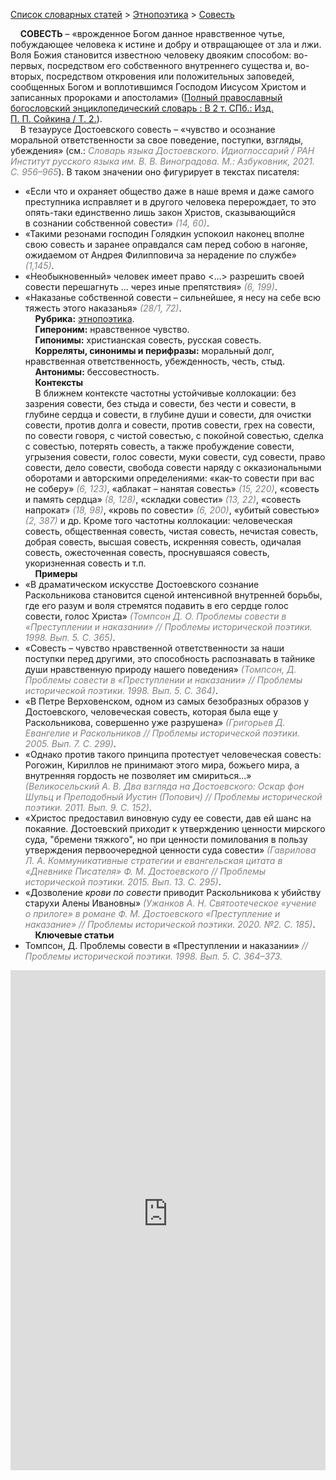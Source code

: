 <style>
st { color: Gray;
  font-style: italic;}
</style>

[Список словарных статей](https://thesaurus-dostoevsky.github.io/Thesaurus/) > [Этнопоэтика](ethnopoe.md) > [Cовесть](совесть.md) 

&nbsp;&nbsp;&nbsp;&nbsp;**СОВЕСТЬ** – «врожденное Богом данное нравственное чутье, побуждающее человека к истине и добру и отвращающее от зла и лжи. Воля Божия становится известною человеку двояким способом: во-первых, посредством его собственного внутреннего существа и, во-вторых, посредством откровения или положительных заповедей, сообщенных Богом и воплотившимся Господом Иисусом Христом и записанных пророками и апостолами» ([Полный православный богословский энциклопедический словарь : В 2 т. СПб.: Изд. П. П. Сойкина / Т. 2.](https://azbyka.ru/)).  
&nbsp;&nbsp;&nbsp;&nbsp;В тезаурусе Достоевского совесть – «чувство и осознание моральной ответственности за свое поведение, поступки, взгляды, убеждения» (см.:<st> Словарь языка Достоевского. Идиоглоссарий / РАН Институт русского языка им. В. В. Виноградова. М.: Азбуковник, 2021. С. 956–965</st>). В таком значении оно фигурирует в текстах писателя:
* «Если что и охраняет общество даже в наше время и даже самого преступника исправляет и в другого человека перерождает, то это опять-таки единственно лишь закон Христов, сказывающийся в сознании собственной совести» <st>(14, 60)</st>.
* «Такими резонами господин Голядкин успокоил наконец вполне свою совесть и заранее оправдался сам перед собою в нагоняе, ожидаемом от Андрея Филипповича за нерадение по службе» <st>(1,145)</st>.
* «Необыкновенный» человек имеет право <…> разрешить своей совести перешагнуть … через иные препятствия» <st>(6, 199)</st>.
* «Наказанье собственной совести – сильнейшее, я несу на себе всю тяжесть этого наказанья» <st>(28/1, 72)</st>.  
&nbsp;&nbsp;&nbsp;&nbsp;**Рубрика:** [этнопоэтика](ethnopoe.md).  
&nbsp;&nbsp;&nbsp;&nbsp;**Гипероним:** нравственное чувство.  
&nbsp;&nbsp;&nbsp;&nbsp;**Гипонимы:** христианская совесть, русская совесть.  
&nbsp;&nbsp;&nbsp;&nbsp;**Корреляты, синонимы и перифразы:** моральный долг, нравственная ответственность,  убежденность, честь, стыд.  
&nbsp;&nbsp;&nbsp;&nbsp;**Антонимы:** бессовестность.  
&nbsp;&nbsp;&nbsp;&nbsp;**Контексты**  
&nbsp;&nbsp;&nbsp;&nbsp;В ближнем контексте частотны устойчивые коллокации: без зазрения совести, без стыда и совести, без чести и совести, в глубине сердца и совести, в глубине души и совести, для очистки совести, против долга и совести,  против совести,  грех на  совести, по совести говоря,  с чистой совестью, с покойной совестью, сделка с совестью, потерять совесть, а также пробуждение совести, угрызения совести, голос совести, муки совести, суд совести, право совести, дело совести, свобода совести наряду с окказиональными оборотами и авторскими определениями:   «как-то совести при вас не соберу» <st>(6, 123)</st>, «аблакат – нанятая совесть» <st>(15, 220)</st>, «совесть и память сердца» <st>(8, 128)</st>, «складки совести» <st>(13, 22)</st>, «совесть напрокат» <st>(18, 98)</st>, «кровь по совести» <st>(6, 200)</st>, «убитый совестью» <st>(2, 387)</st> и др. Кроме того частотны коллокации: человеческая совесть,  общественная совесть, чистая совесть, нечистая совесть, добрая совесть, высшая совесть, искренняя совесть, одичалая совесть, ожесточенная совесть, проснувшаяся совесть, укоризненная совесть и т.п.  
&nbsp;&nbsp;&nbsp;&nbsp;**Примеры**  
* «В драматическом искусстве Достоевского сознание Раскольникова становится сценой интенсивной внутренней борьбы, где его разум и воля стремятся подавить в его сердце голос совести, голос Христа» <st>(Томпсон Д. О. Проблемы совести в «Преступлении и наказании» // Проблемы исторической поэтики. 1998. Вып. 5. С. 365)</st>.
* «Совесть – чувство нравственной ответственности за наши поступки перед другими, это способность распознавать в тайнике души нравственную природу нашего поведения» <st>(Томпсон, Д. Проблемы совести в «Преступлении и наказании» // Проблемы исторической поэтики. 1998. Вып. 5. С. 364)</st>.
* «В Петре Верховенском, одном из самых безобразных образов у Достоевского, человеческая совесть, которая была еще у Раскольникова, совершенно уже разрушена» <st>(Григорьев Д. Евангелие и Раскольников // Проблемы исторической поэтики. 2005. Вып. 7. С. 299)</st>.
* «Однако против такого принципа протестует человеческая совесть: Рогожин, Кириллов не принимают этого мира, божьего мира, а внутренняя гордость не позволяет им смириться…» <st>(Великосельский А. В. Два взгляда на Достоевского: Оскар фон Шульц и Преподобный Иустин (Попович) // Проблемы исторической поэтики. 2011. Вып. 9. С. 152)</st>.
* «Христос предоставил виновную суду ее совести, дав ей шанс на покаяние. Достоевский приходит к  утверждению ценности мирского суда, "бремени тяжкого", но при ценности помилования в  пользу утверждения первоочередной ценности суда совести» <st>(Гаврилова Л. А. Коммуникативные стратегии и евангельская цитата в «Дневнике Писателя» Ф. М. Достоевского // Проблемы исторической поэтики. 2015. Вып. 13. С. 295)</st>.
* «Дозволение *крови по совести* приводит Раскольникова к убийству старухи Алены Ивановны» <st>(Ужанков А. Н. Святоотеческое «учение о прилоге» в романе Ф. М. Достоевского «Преступление и наказание» // Проблемы исторической поэтики. 2020. №2. С. 185)</st>.  <br>
&nbsp;&nbsp;&nbsp;&nbsp;**Ключевые статьи**  
* Томпсон, Д. Проблемы совести в «Преступлении и наказании» <st>// Проблемы исторической поэтики. 1998. Вып. 5. С. 364–373.</st>

<iframe src="https://thesaurus-dostoevsky.github.io/nk/совесть.html" style="border:0px;width:100%;height:800px" allowfullscreen="true" webkitallowfullscreen="true" mozallowfullscreen="true">
